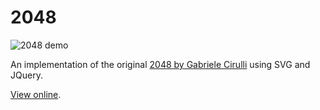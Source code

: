 # 2048
![2048 demo](http://thaghra.com/img/projects/2048-demo.png)

An implementation of the original [2048 by Gabriele Cirulli](https://gabrielecirulli.github.io/2048/) using SVG and JQuery.

[View online](http://2048.thaghra.com/).
